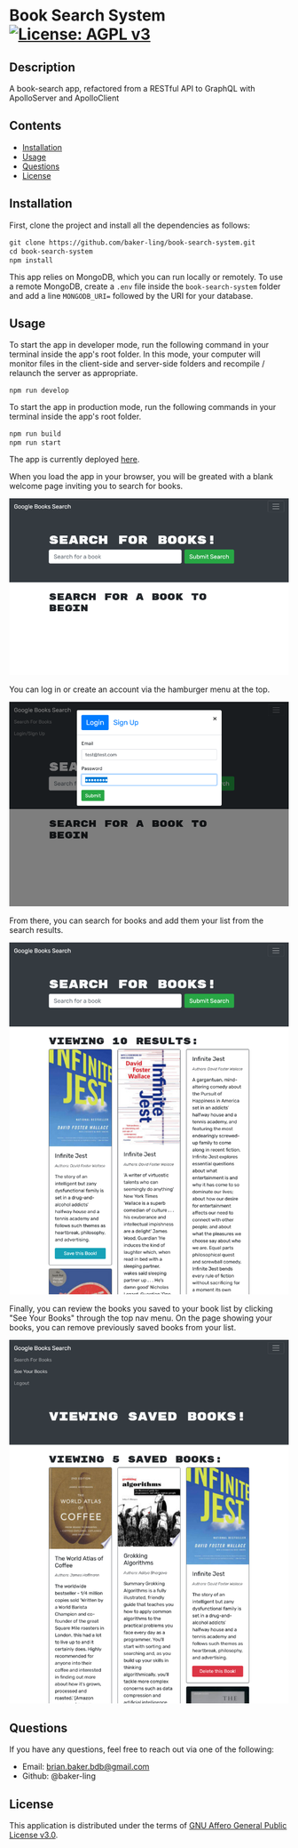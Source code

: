 # Book Search System [![License: AGPL v3](https://img.shields.io/badge/License-AGPL%20v3-blue.svg)](https://www.gnu.org/licenses/agpl-3.0)

## Description

A book-search app, refactored from a RESTful API to GraphQL with ApolloServer and ApolloClient  

## Contents

- [Installation](#installation)
- [Usage](#usage)
- [Questions](#questions)
- [License](#license)

## Installation

First, clone the project and install all the dependencies as follows:

```
git clone https://github.com/baker-ling/book-search-system.git
cd book-search-system
npm install
```

This app relies on MongoDB, which you can run locally or remotely. To use a remote MongoDB, create a `.env` file inside the `book-search-system` folder and add a line `MONGODB_URI=` followed by the URI for your database.

## Usage

To start the app in developer mode, run the following command in your terminal inside the app's root folder. In this mode, your computer will monitor files in the client-side and server-side folders and recompile / relaunch the server as appropriate.

```
npm run develop
```

To start the app in production mode, run the following commands in your terminal inside the app's root folder.

```
npm run build
npm run start
```

The app is currently deployed [here](https://intense-plains-21193.herokuapp.com/).

When you load the app in your browser, you will be greated with a blank welcome page inviting you to search for books.

![Welcome page screenshot](./doc/welcome.png)

You can log in or create an account via the hamburger menu at the top.

![Login interface screenshot](./doc/login.png)

From there, you can search for books and add them your list from the search results.

![Search results screenshot](./doc/infinite_jest.png)

Finally, you can review the books you saved to your book list by clicking "See Your Books" through the top nav menu. On the page showing your books, you can remove previously saved books from your list.

![Saved books page](./doc/saved_books.png)


## Questions

If you have any questions, feel free to reach out via one of the following:

- Email: [brian.baker.bdb@gmail.com](mailto:brian.baker.bdb@gmail.com)
- Github: @baker-ling

## License

This application is distributed under the terms of [GNU Affero General Public License v3.0](./LICENSE).
